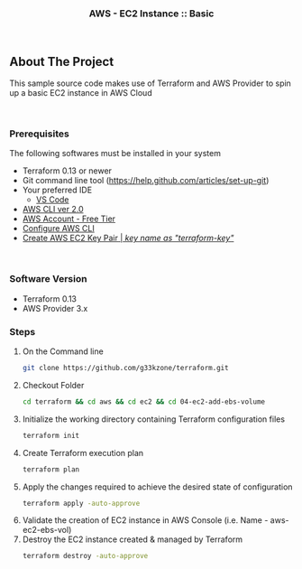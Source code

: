 <p align="center">
  <h3 align="center">AWS - EC2 Instance :: Basic</h3>
</p>

<br/>

<!-- ABOUT THE PROJECT -->
## About The Project
This sample source code makes use of Terraform and AWS Provider to spin up a basic EC2 instance in AWS Cloud

<br/>

### Prerequisites
The following softwares must be installed in your system
* Terraform 0.13 or newer
* Git command line tool (https://help.github.com/articles/set-up-git)
* Your preferred IDE
  * [VS Code](https://code.visualstudio.com)
* [AWS CLI ver 2.0](https://docs.aws.amazon.com/cli/latest/userguide/install-cliv2.html)
* [AWS Account - Free Tier](https://aws.amazon.com/free)
* [Configure AWS CLI](https://docs.aws.amazon.com/cli/latest/userguide/cli-configure-quickstart.html)
* [Create AWS EC2 Key Pair | _key name as "terraform-key"_](https://docs.aws.amazon.com/AWSEC2/latest/UserGuide/ec2-key-pairs.html#prepare-key-pair)

<br/>

<!-- Software Version -->
### Software Version
* Terraform 0.13
* AWS Provider 3.x

### Steps
1. On the Command line
   ```sh
   git clone https://github.com/g33kzone/terraform.git
   ```
2. Checkout Folder
   ```sh
   cd terraform && cd aws && cd ec2 && cd 04-ec2-add-ebs-volume
   ```
3. Initialize the working directory containing Terraform configuration files
   ```sh
   terraform init
   ```
4. Create Terraform execution plan
   ```sh
   terraform plan
   ```
5. Apply the changes required to achieve the desired state of configuration
   ```sh
   terraform apply -auto-approve
   ```
6. Validate the creation of EC2 instance in AWS Console (i.e. Name - aws-ec2-ebs-vol)
7. Destroy the EC2 instance created & managed by Terraform
   ```sh
   terraform destroy -auto-approve
   ```